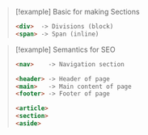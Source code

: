 >[!example] Basic for making Sections
>```html
><div>  -> Divisions (block)
><span> -> Span (inline)
>```


>[!example] Semantics for SEO
>```html
><nav>    -> Navigation section
>```
>```html
><header> -> Header of page
><main>   -> Main content of page
><footer> -> Footer of page
>```
>```html
><article>
><section>
><aside>
>```